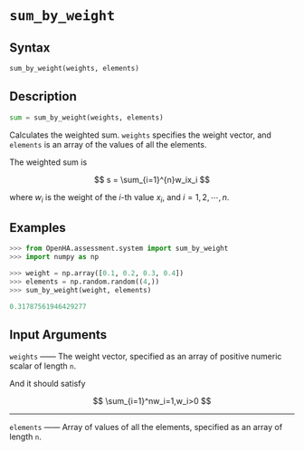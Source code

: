 # `sum_by_weight`

## Syntax

```python
sum_by_weight(weights, elements)
```

## Description

```python
sum = sum_by_weight(weights, elements)
```

Calculates the weighted sum.
`weights` specifies the weight vector, and `elements` is an array of the values of all the elements.

The weighted sum is

$$
s  = \sum_{i=1}^{n}w_ix_i
$$

where $w_i$ is the weight of the $i$-th value $x_i$, and $i=1,2,\cdots,n$.

## Examples

```python
>>> from OpenHA.assessment.system import sum_by_weight
>>> import numpy as np

>>> weight = np.array([0.1, 0.2, 0.3, 0.4])
>>> elements = np.random.random((4,))
>>> sum_by_weight(weight, elements)

0.31787561946429277

```

## Input Arguments

`weights` —— The weight vector, specified as an array of positive numeric scalar of length `n`.

And it should satisfy

$$
\sum_{i=1}^nw_i=1,w_i>0
$$

---

`elements` —— Array of values of all the elements, specified as an array of length `n`.

